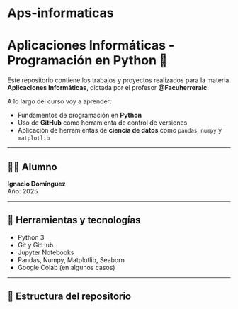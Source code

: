 # Aps-informaticas
# Aplicaciones Informáticas - Programación en Python 🐍

Este repositorio contiene los trabajos y proyectos realizados para la materia **Aplicaciones Informáticas**, dictada por el profesor **@Facuherreraic**.

A lo largo del curso voy a aprender:

- Fundamentos de programación en **Python**
- Uso de **GitHub** como herramienta de control de versiones
- Aplicación de herramientas de **ciencia de datos** como `pandas`, `numpy` y `matplotlib`

---

## 👨‍🎓 Alumno

**Ignacio Domínguez**  
Año: 2025

---

## 🧰 Herramientas y tecnologías

- Python 3
- Git y GitHub
- Jupyter Notebooks
- Pandas, Numpy, Matplotlib, Seaborn
- Google Colab (en algunos casos)

---

## 📁 Estructura del repositorio

